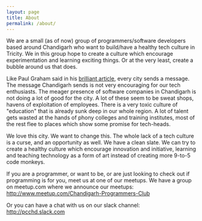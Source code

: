 ```yaml
---
layout: page
title: About
permalink: /about/
---
```


<amp-img width="400" height="300" layout="responsive" src="/assets/images/logo-big.png"></amp-img>

We are a small (as of now) group of programmers/software developers based around Chandigarh who want to build/have a healthy tech culture in Tricity. We in this group hope to create a culture which encourage experimentation and learning exciting things. Or at the very least, create a bubble around us that does.

Like Paul Graham said in his [brilliant article](http://paulgraham.com/cities.html), every city sends a message. The message Chandigarh sends is not very encouraging for our tech enthusiasts. The meager presence of software companies in Chandigarh is not doing a lot of good for the city. A lot of these seem to be sweat shops, havens of exploitation of employees. There is a very toxic culture of "education" that is already sunk deep in our whole region. A lot of talent gets wasted at the hands of phony colleges and training institutes, most of the rest flee to places which show some promise for tech-heads.

We love this city. We want to change this. The whole lack of a tech culture is a curse, and an opportunity as well. We have a clean slate. We can try to create a healthy culture which encourage innovation and initiative, learning and teaching technology as a form of art instead of creating more 9-to-5 code monkeys.

If you are a programmer, or want to be, or are just looking to check out if programming is for you, meet us at one of our meetups. We have a group on meetup.com where we announce our meetups: <http://www.meetup.com/Chandigarh-Programmers-Club>

Or you can have a chat with us on our slack channel: <http://pcchd.slack.com>
